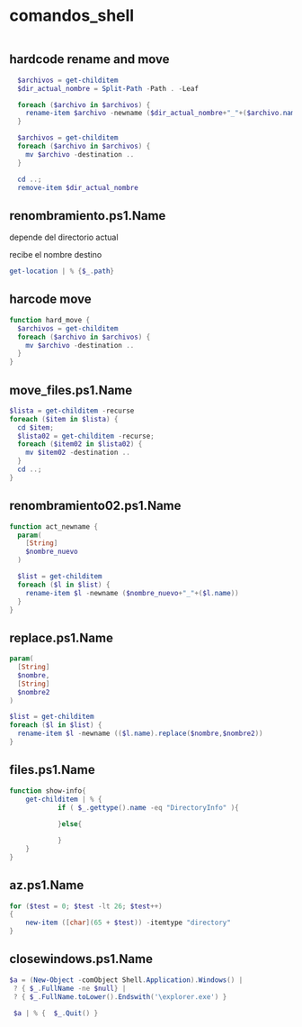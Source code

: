 

# comandos_shell


~~~powershell
~~~

## hardcode rename and move
~~~powershell
  $archivos = get-childitem
  $dir_actual_nombre = Split-Path -Path . -Leaf

  foreach ($archivo in $archivos) {
    rename-item $archivo -newname ($dir_actual_nombre+"_"+($archivo.name))
  }

  $archivos = get-childitem
  foreach ($archivo in $archivos) {
    mv $archivo -destination ..
  }

  cd ..;
  remove-item $dir_actual_nombre

~~~

  ## renombramiento.ps1.Name

depende del directorio actual

recibe el nombre destino
 
~~~powershell
get-location | % {$_.path}
~~~

## harcode move

~~~powershell
function hard_move {
  $archivos = get-childitem
  foreach ($archivo in $archivos) {
    mv $archivo -destination ..
  }
}
~~~

## move_files.ps1.Name
~~~powershell
$lista = get-childitem -recurse
foreach ($item in $lista) {
  cd $item;
  $lista02 = get-childitem -recurse;
  foreach ($item02 in $lista02) {
    mv $item02 -destination ..
  }
  cd ..;
}
~~~

## renombramiento02.ps1.Name
~~~powershell
function act_newname {
  param(
    [String]
    $nombre_nuevo
  )

  $list = get-childitem 
  foreach ($l in $list) {
    rename-item $l -newname ($nombre_nuevo+"_"+($l.name))
  }
}
~~~
## replace.ps1.Name
~~~powershell
param(
  [String]
  $nombre,
  [String]
  $nombre2
)

$list = get-childitem 
foreach ($l in $list) {
  rename-item $l -newname (($l.name).replace($nombre,$nombre2))
}
~~~

  ## files.ps1.Name
  ~~~powershell
  function show-info{
      get-childitem | % { 
              if ( $_.gettype().name -eq "DirectoryInfo" ){
                  
              }else{
  
              }
      }
  }
  ~~~

  ## az.ps1.Name
  ~~~powershell
  for ($test = 0; $test -lt 26; $test++)
  {
      new-item ([char](65 + $test)) -itemtype "directory"
  }
  ~~~

  ## closewindows.ps1.Name
  ~~~powershell
  $a = (New-Object -comObject Shell.Application).Windows() |
   ? { $_.FullName -ne $null} |
   ? { $_.FullName.toLower().Endswith('\explorer.exe') } 
  
   $a | % {  $_.Quit() }
  ~~~
